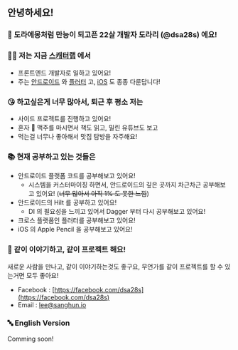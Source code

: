## 안녕하세요!
### 🤗 도라에몽처럼 만능이 되고픈 22살 개발자 도라리 (@dsa28s) 에요!

### 👨‍💻 저는 지금 [스캐터랩](https://scatterlab.co.kr) 에서
- 프론트엔드 개발자로 일하고 있어요!
- 주는 [안드로이드](https://developers.android.com) 와 [플러터](https://flutter.dev) 고, [iOS](https://developers.apple.com) 도 종종 다룬답니다!

### 😘 하고싶은게 너무 많아서, 퇴근 후 평소 저는
- 사이드 프로젝트를 진행하고 있어요!
- 혼자 🍻 맥주를 마시면서 책도 읽고, 밀린 유튜브도 보고
- 먹는걸 너무나 좋아해서 맛집 탐방을 자주해요!

### 📚 현재 공부하고 있는 것들은
- 안드로이드 플랫폼 코드를 공부해보고 있어요!
    - 시스템을 커스터마이징 하면서, 안드로이드의 깊은 곳까지 차근차근 공부해보고 있어요! (~~너무 많아서 아직 1% 도 못한 느낌~~)
- 안드로이드의 Hilt 를 공부하고 있어요!
    - DI 의 필요성을 느끼고 있어서 Dagger 부터 다시 공부해보고 있어요!
- 크로스 플랫폼인 플러터를 공부해보고 있어요!
- iOS 의 Apple Pencil 을 공부해보고 있어요!

### 👋 같이 이야기하고, 같이 프로젝트 해요!

새로운 사람을 만나고, 같이 이야기하는것도 좋구요, 무언가를 같이 프로젝트를 할 수 있는거면 모두 좋아요!

- Facebook : [https://facebook.com/dsa28s](https://facebook.com/dsa28s)
- Email : [lee@sanghun.io](mailto:lee@sanghun.io)


### 🔤 English Version
Comming soon!

